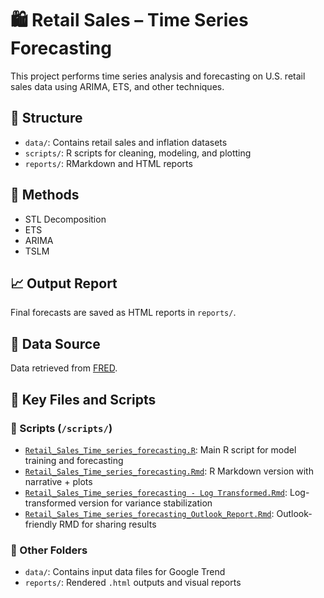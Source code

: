 # 🛍️ Retail Sales – Time Series Forecasting

This project performs time series analysis and forecasting on U.S. retail sales data using ARIMA, ETS, and other techniques.

## 📁 Structure

- `data/`: Contains retail sales and inflation datasets
- `scripts/`: R scripts for cleaning, modeling, and plotting
- `reports/`: RMarkdown and HTML reports

## 🔧 Methods

- STL Decomposition
- ETS
- ARIMA
- TSLM

## 📈 Output Report

Final forecasts are saved as HTML reports in `reports/`.

## 🔗 Data Source

Data retrieved from [FRED](https://fred.stlouisfed.org).

## 📄 Key Files and Scripts

### 🔹 Scripts (`/scripts/`)
- [`Retail_Sales_Time_series_forecasting.R`](scripts/Retail_Sales_Time_series_forecasting.R): Main R script for model training and forecasting
- [`Retail_Sales_Time_series_forecasting.Rmd`](scripts/Retail_Sales_Time_series_forecasting.Rmd): R Markdown version with narrative + plots
- [`Retail_Sales_Time_series_forecasting - Log Transformed.Rmd`](scripts/Retail_Sales_Time_series_forecasting%20-%20Log%20Transformed.Rmd): Log-transformed version for variance stabilization
- [`Retail_Sales_Time_series_forecasting_Outlook_Report.Rmd`](scripts/Retail_Sales_Time_series_forecasting_Outlook_Report.Rmd): Outlook-friendly RMD for sharing results

### 📁 Other Folders
- `data/`: Contains input data files for Google Trend
- `reports/`: Rendered `.html` outputs and visual reports
